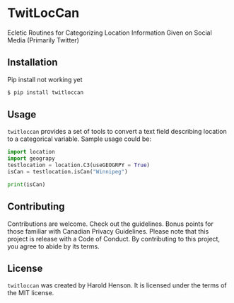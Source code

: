 # TwitLocCan

Ecletic Routines for Categorizing Location Information Given on Social Media (Primarily Twitter) 

## Installation
Pip install not working yet

```bash
$ pip install twitloccan
```

## Usage

`twitloccan` provides a set of tools to convert a text field describing location to a categorical variable.
Sample usage could be:

```python
import location
import geograpy
testlocation = location.C3(useGEOGRPY = True)
isCan = testlocation.isCan("Winnipeg")

print(isCan)
```

## Contributing

Contributions are welcome.  Check out the guidelines.  Bonus points for those familiar with
Canadian Privacy Guidelines.  Please note that this project is release with a Code of Conduct.
By contributing to this project, you agree to abide by its terms.

## License

`twitloccan` was created by Harold Henson. It is licensed under the terms of the MIT
license.

